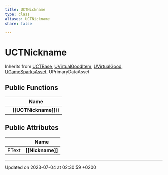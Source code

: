 ```yaml
---
title: UCTNickname
type: class
aliases: UCTNickname
share: false

---
```


# UCTNickname





Inherits from [UCTBase](/docs/SDK/Source/Classes/classUCTBase.md), [UVirtualGoodItem](/docs/SDK/Source/Classes/classUVirtualGoodItem.md), [UVirtualGood](/docs/SDK/Source/Classes/classUVirtualGood.md), [UGameSparksAsset](/docs/SDK/Source/Classes/classUGameSparksAsset.md), UPrimaryDataAsset

## Public Functions

|                | Name           |
| -------------- | -------------- |
| | **[[UCTNickname]]**() |

## Public Attributes

|                | Name           |
| -------------- | -------------- |
| FText | **[[Nickname]]**  |

-------------------------------

Updated on 2023-07-04 at 02:30:59 +0200